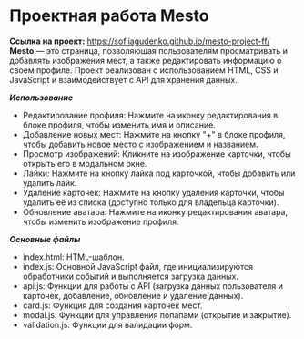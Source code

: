 # Проектная работа Mesto

**Ссылка на проект:** https://sofiiagudenko.github.io/mesto-project-ff/
**Mesto** — это страница, позволяющая пользователям просматривать и добавлять изображения мест, а также редактировать информацию о своем профиле. Проект реализован с использованием HTML, CSS и JavaScript и взаимодействует с API для хранения данных.

***Использование***
* Редактирование профиля: Нажмите на иконку редактирования в блоке профиля, чтобы изменить имя и описание.
* Добавление новых мест: Нажмите на кнопку "+" в блоке профиля, чтобы добавить новое место с изображением и названием.
* Просмотр изображений: Кликните на изображение карточки, чтобы открыть его в модальном окне.
* Лайки: Нажмите на кнопку лайка под карточкой, чтобы добавить или удалить лайк.
* Удаление карточек: Нажмите на кнопку удаления карточки, чтобы удалить её из списка (доступно только для владельца карточки).
* Обновление аватара: Нажмите на иконку редактирования аватара, чтобы изменить изображение профиля.

***Основные файлы***
* index.html: HTML-шаблон.
* index.js: Основной JavaScript файл, где инициализируются обработчики событий и выполняется загрузка данных.
* api.js: Функции для работы с API (загрузка данных пользователя и карточек, добавление, обновление и удаление данных).
* card.js: Функция для создания карточек мест.
* modal.js: Функции для управления попапами (открытие и закрытие).
* validation.js: Функции для валидации форм.

